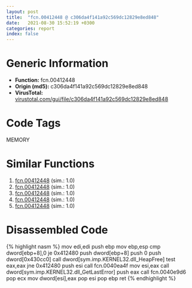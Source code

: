 ```yaml
---
layout: post
title:  "fcn.00412448 @ c306da4f141a92c569dc12829e8ed848"
date:   2021-08-30 15:52:19 +0300
categories: report
index: false
---
```


# Generic Information
- **Function:** fcn.00412448
- **Origin (md5):** c306da4f141a92c569dc12829e8ed848
- **VirusTotal:** [virustotal.com/gui/file/c306da4f141a92c569dc12829e8ed848][virustotal_ref]

# Code Tags
<span class="tag" id="MEMORY">MEMORY</span>


# Similar Functions

1. [fcn.00412448][similar_1_ref] (sim.: 1.0)
2. [fcn.00412448][similar_2_ref] (sim.: 1.0)
3. [fcn.00412448][similar_3_ref] (sim.: 1.0)
4. [fcn.00412448][similar_4_ref] (sim.: 1.0)
5. [fcn.00412448][similar_5_ref] (sim.: 1.0)


# Disassembled Code

{% highlight nasm %}
mov edi,edi
push ebp
mov ebp,esp
cmp dword[ebp+8],0
je 0x412480
push dword[ebp+8]
push 0
push dword[0x430cc0]
call dword[sym.imp.KERNEL32.dll_HeapFree]
test eax,eax
jne 0x412480
push esi
call fcn.0040ea4f
mov esi,eax
call dword[sym.imp.KERNEL32.dll_GetLastError]
push eax
call fcn.0040e9d6
pop ecx
mov dword[esi],eax
pop esi
pop ebp
ret 
{% endhighlight %}


[similar_1_ref]: /report/fcn.00412448@52ea19825b31b24fc52fb42b8c38ea37
[similar_2_ref]: /report/fcn.00412448@14618ef6ca36984f994ab39b0c0ac7d8
[similar_3_ref]: /report/fcn.00412448@7d5ad43afeba8a6926c6de511e22a2ee
[similar_4_ref]: /report/fcn.00412448@c0fbfc4cef1ecede556cacbbe4d7ee86
[similar_5_ref]: /report/fcn.00412448@c580a609eb25f8d013062497944743a2
[virustotal_ref]: https://www.virustotal.com/gui/file/c306da4f141a92c569dc12829e8ed848